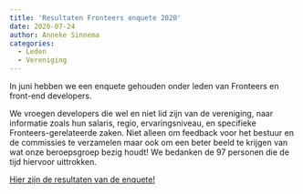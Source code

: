 ```yaml
---
title: 'Resultaten Fronteers enquete 2020'
date: 2020-07-24
author: Anneke Sinnema
categories:
  - Leden
  - Vereniging
---
```


In juni hebben we een enquete gehouden onder leden van Fronteers en front-end developers.

We vroegen developers die wel en niet lid zijn van de vereniging, naar informatie zoals hun salaris, regio, ervaringsniveau, en specifieke Fronteers-gerelateerde zaken. Niet alleen om feedback voor het bestuur en de commissies te verzamelen maar ook om een beter beeld te krijgen van wat onze beroepsgroep bezig houdt! We bedanken de 97 personen die de tijd hiervoor uittrokken.

[Hier zijn de resultaten van de enquete!](/vereniging/resultaten-fronteers-enquete-2020)

